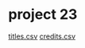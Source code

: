 # project 23

[titles.csv](https://github.com/AndreyBondarchuk/project_23/blob/master/titles.csv)
[credits.csv](https://github.com/AndreyBondarchuk/project_23/blob/master/credits.csv)
